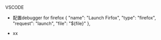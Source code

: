 VSCODE

* 配置debugger for firefox
        {
            "name": "Launch Firfox",
            "type": "firefox",
            "request": "launch",
            "file": "${file}"
        },

* xx